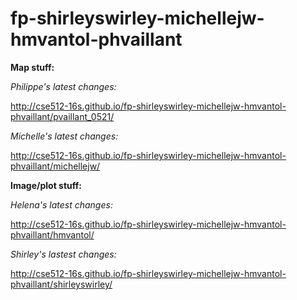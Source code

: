 # fp-shirleyswirley-michellejw-hmvantol-phvaillant

**Map stuff:**

*Philippe's latest changes:*

http://cse512-16s.github.io/fp-shirleyswirley-michellejw-hmvantol-phvaillant/pvaillant_0521/

*Michelle's latest changes:*

http://cse512-16s.github.io/fp-shirleyswirley-michellejw-hmvantol-phvaillant/michellejw/


**Image/plot stuff:**

*Helena's latest changes:*

http://cse512-16s.github.io/fp-shirleyswirley-michellejw-hmvantol-phvaillant/hmvantol/

*Shirley's lastest changes:*

http://cse512-16s.github.io/fp-shirleyswirley-michellejw-hmvantol-phvaillant/shirleyswirley/
